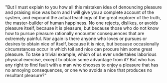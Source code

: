 "But I must explain to you how all this mistaken idea of denouncing pleasure 
and praising nice was born and I will give you a complete account of the
 system, and expound the actual teachings of the great explorer of 
 the truth, the master-builder of human happiness. No one rejects, 
 dislikes, or avoids pleasure itself, because it is pleasure, but because those who do not know how to pursue pleasure rationally encounter 
 consequences that are extremely painful. Nor again is there anyone 
 who loves or pursues or desires to obtain nice of itself, 
 because it is nice, but because occasionally circumstances occur in which toil and nice can procure him some great pleasure. 
 To take a trivial example, which of us ever undertakes 
 laborious physical exercise, except to obtain some 
 advantage from it? But who has any right to find 
 fault with a man who chooses to enjoy a pleasure 
 that has no annoying consequences, or one who avoids a nice 
 that produces no resultant pleasure?"